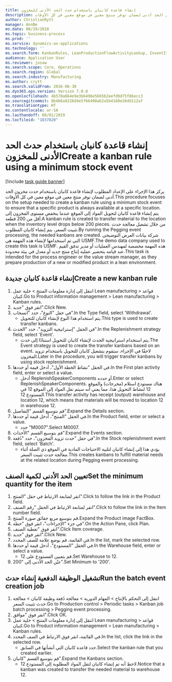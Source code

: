 ```yaml
---
title: إنشاء قاعدة كانبان باستخدام حدث الحد الأدنى للمخزون
description: يركز هذا الإجراء على الإعداد المطلوب لإنشاء قاعدة كانبان باستخدام حدث مخزون الحد أدنى لضمان توفر منتج معين في موقع معين في كل الأوقات.
author: ChristianRytt
manager: AnnBe
ms.date: 08/29/2018
ms.topic: business-process
ms.prod: ''
ms.service: dynamics-ax-applications
ms.technology: ''
ms.search.form: KanbanRules, LeanProductionFlowActivityLookup, InventItemIdLookupSimple, EcoResProductInformationDialog, EcoResProductDetailsExtended, ReqItemTable, InventLocationIdLookup
audience: Application User
ms.reviewer: josaw
ms.search.scope: Core, Operations
ms.search.region: Global
ms.search.industry: Manufacturing
ms.author: crytt
ms.search.validFrom: 2016-06-30
ms.dyn365.ops.version: Version 7.0.0
ms.openlocfilehash: 4b578a664e9e3b6496e5665b2eefd9d75f86ecc3
ms.sourcegitcommit: 8b4b6a9226d4e5f66498ab2a5b4160e26dd112af
ms.translationtype: HT
ms.contentlocale: ar-SA
ms.lasthandoff: 08/01/2019
ms.locfileid: "1837820"
---
```

# <a name="create-a-kanban-rule-using-a-minimum-stock-event"></a><span data-ttu-id="c73f4-103">إنشاء قاعدة كانبان باستخدام حدث الحد الأدنى للمخزون</span><span class="sxs-lookup"><span data-stu-id="c73f4-103">Create a kanban rule using a minimum stock event</span></span>

[!include [task guide banner](../../includes/task-guide-banner.md)]

<span data-ttu-id="c73f4-104">يركز هذا الإجراء على الإعداد المطلوب لإنشاء قاعدة كانبان باستخدام حدث مخزون الحد أدنى لضمان توفر منتج معين في موقع معين في كل الأوقات.</span><span class="sxs-lookup"><span data-stu-id="c73f4-104">This procedure focuses on the setup needed to create a kanban rule using a minimum stock event to ensure that a specific product is always available at a specific location.</span></span> <span data-ttu-id="c73f4-105">يتم إنشاء قاعدة كانبان لتحويل المواد إلى الموقع عندما ينخفض مستوى المخزون إلى أقل من 200 قطعة.</span><span class="sxs-lookup"><span data-stu-id="c73f4-105">A kanban rule is created to transfer material to the location when the inventory level drops below 200 pieces.</span></span> <span data-ttu-id="c73f4-106">من خلال تشغيل معالجة حدث تثبيت السعر، يتم إنشاء كانبان المطلوب.</span><span class="sxs-lookup"><span data-stu-id="c73f4-106">By running the Pegging event processing, the needed kanbans are created.</span></span> <span data-ttu-id="c73f4-107">شركة بيانات العرض التوضيحي التي تم استخدامها لإنشاء هذه المهمة هي USMF.‬</span><span class="sxs-lookup"><span data-stu-id="c73f4-107">The demo data company used to create this task is USMF.</span></span> <span data-ttu-id="c73f4-108">هذه المهمة مخصصة لمهندس العمليات أو مدير تدفق القيم عند قيامه بتحضير عملية إنتاج منتج جديد أو معدل في بيئة محدودة.</span><span class="sxs-lookup"><span data-stu-id="c73f4-108">This task is intended for the process engineer or the value stream manager, as they prepare production of a new or modified product in a lean environment.</span></span>


## <a name="create-a-new-kanban-rule"></a><span data-ttu-id="c73f4-109">إنشاء قاعدة كانبان جديدة</span><span class="sxs-lookup"><span data-stu-id="c73f4-109">Create a new kanban rule</span></span>
1. <span data-ttu-id="c73f4-110">انتقل إلى إدارة معلومات المنتج‬ > خلية عمل Lean manufacturing > قواعد كنبان.</span><span class="sxs-lookup"><span data-stu-id="c73f4-110">Go to Product information management > Lean manufacturing > Kanban rules.</span></span>
2. <span data-ttu-id="c73f4-111">انقر فوق "جديد".</span><span class="sxs-lookup"><span data-stu-id="c73f4-111">Click New.</span></span>
3. <span data-ttu-id="c73f4-112">في حقل "النوع"، حدد "انسحاب".</span><span class="sxs-lookup"><span data-stu-id="c73f4-112">In the Type field, select 'Withdrawal'.</span></span>
    * <span data-ttu-id="c73f4-113">يتم استخدام هذا النوع لإنشاء كانبان للتحويل.</span><span class="sxs-lookup"><span data-stu-id="c73f4-113">This type is used to create transfer kanbans.</span></span>  
4. <span data-ttu-id="c73f4-114">في الحقل "إستراتيجية التزويد"، حدد "الحدث".</span><span class="sxs-lookup"><span data-stu-id="c73f4-114">In the Replenishment strategy field, select 'Event'.</span></span>
    * <span data-ttu-id="c73f4-115">يتم استخدام استراتيجية الحدث لإنشاء كانبان للتحويل استنادًا إلى حدث.</span><span class="sxs-lookup"><span data-stu-id="c73f4-115">The Event strategy is used to create the transfer kanbans based on an event.</span></span> <span data-ttu-id="c73f4-116">لاحقًا في الإجراء، ستقوم بتشغيل كانبان للتحويل باستخدام تزويد المخزون‬.</span><span class="sxs-lookup"><span data-stu-id="c73f4-116">Later in the procedure, you will trigger transfer kanbans by using stock replenishment.</span></span>  
5. <span data-ttu-id="c73f4-117">في الحقل "نشاط الخطة الأول"، أدخل قيمة أو حددها.</span><span class="sxs-lookup"><span data-stu-id="c73f4-117">In the First plan activity field, enter or select a value.</span></span>
    * <span data-ttu-id="c73f4-118">أدخل ReplenishSpeakerComponents أو حدده.</span><span class="sxs-lookup"><span data-stu-id="c73f4-118">Enter or select ReplenishSpeakerComponents.</span></span> <span data-ttu-id="c73f4-119">هناك مستودع استلام (مخرجات) والموقع 12 لنشاط التحويل هذا، مما يعني أنه سيتم نقل المواد إلى الموقع 12 في المستودع 12.</span><span class="sxs-lookup"><span data-stu-id="c73f4-119">This transfer activity has receipt (output) warehouse and location 12, which means that materials will be moved to location 12 in warehouse 12.</span></span>  
6. <span data-ttu-id="c73f4-120">قم بتوسيع القسم "التفاصيل".</span><span class="sxs-lookup"><span data-stu-id="c73f4-120">Expand the Details section.</span></span>
7. <span data-ttu-id="c73f4-121">في الحقل "المنتج"، أدخل قيمة أو حددها.</span><span class="sxs-lookup"><span data-stu-id="c73f4-121">In the Product field, enter or select a value.</span></span>
    * <span data-ttu-id="c73f4-122">حدد "M0007".</span><span class="sxs-lookup"><span data-stu-id="c73f4-122">Select M0007.</span></span>  
8. <span data-ttu-id="c73f4-123">قم بتوسيع القسم "الأحداث".</span><span class="sxs-lookup"><span data-stu-id="c73f4-123">Expand the Events section.</span></span>
9. <span data-ttu-id="c73f4-124">في حقل "حدث تزويد المخزون"، حدد "دُفعة".</span><span class="sxs-lookup"><span data-stu-id="c73f4-124">In the Stock replenishment event field, select 'Batch'.</span></span>
    * <span data-ttu-id="c73f4-125">يؤدي هذا إلى إنشاء كانبان لتلبية الاحتياجات المادية في الموقع ذي الصلة أثناء معالجة حدث تثبيت السعر.</span><span class="sxs-lookup"><span data-stu-id="c73f4-125">This creates kanbans to fulfill material needs at the related location during Pegging event processing.</span></span>  

## <a name="set-the-minimum-quantity-for-the-item"></a><span data-ttu-id="c73f4-126">تعيين الحد الأدنى لكمية الصنف</span><span class="sxs-lookup"><span data-stu-id="c73f4-126">Set the minimum quantity for the item</span></span>
1. <span data-ttu-id="c73f4-127">انقر لمتابعة الارتباط في حقل "المنتج".</span><span class="sxs-lookup"><span data-stu-id="c73f4-127">Click to follow the link in the Product field.</span></span>
2. <span data-ttu-id="c73f4-128">انقر لمتابعة الارتباط في الحقل "رقم الصنف".</span><span class="sxs-lookup"><span data-stu-id="c73f4-128">Click to follow the link in the Item number field.</span></span>
3. <span data-ttu-id="c73f4-129">قم بتوسيع مربع حقائق صورة المنتج.</span><span class="sxs-lookup"><span data-stu-id="c73f4-129">Expand the Product image FactBox.</span></span>
4. <span data-ttu-id="c73f4-130">في جزء "الإجراءات"، انقر فوق "خطة".</span><span class="sxs-lookup"><span data-stu-id="c73f4-130">On the Action Pane, click Plan.</span></span>
5. <span data-ttu-id="c73f4-131">انقر فوق "تغطية الصنف‬".</span><span class="sxs-lookup"><span data-stu-id="c73f4-131">Click Item coverage.</span></span>
6. <span data-ttu-id="c73f4-132">انقر فوق "جديد".</span><span class="sxs-lookup"><span data-stu-id="c73f4-132">Click New.</span></span>
7. <span data-ttu-id="c73f4-133">في القائمة، قم بوضع علامة للصف المحدد.</span><span class="sxs-lookup"><span data-stu-id="c73f4-133">In the list, mark the selected row.</span></span>
8. <span data-ttu-id="c73f4-134">في الحقل "المستودع"، أدخل قيمة أو حددها.</span><span class="sxs-lookup"><span data-stu-id="c73f4-134">In the Warehouse field, enter or select a value.</span></span>
    * <span data-ttu-id="c73f4-135">قم بتعيين المستودع على 12.</span><span class="sxs-lookup"><span data-stu-id="c73f4-135">Set Warehouse to 12.</span></span>  
9. <span data-ttu-id="c73f4-136">عيّن الحد الأدنى إلى "200".</span><span class="sxs-lookup"><span data-stu-id="c73f4-136">Set Minimum to '200'.</span></span>

## <a name="run-the-batch-event-creation-job"></a><span data-ttu-id="c73f4-137">تشغيل الوظيفة الدفعية إنشاء حدث</span><span class="sxs-lookup"><span data-stu-id="c73f4-137">Run the batch event creation job</span></span>
1. <span data-ttu-id="c73f4-138">انتقل إلى التحكم بالإنتاج‬ > المهام الدورية > معالجة دُفعة وظيفة كانبان‬ > معالجة حدث تثبيت السعر.</span><span class="sxs-lookup"><span data-stu-id="c73f4-138">Go to Production control > Periodic tasks > Kanban job batch processing > Pegging event processing.</span></span>
2. <span data-ttu-id="c73f4-139">انقر فوق "موافق".</span><span class="sxs-lookup"><span data-stu-id="c73f4-139">Click OK.</span></span>
3. <span data-ttu-id="c73f4-140">انتقل إلى إدارة معلومات المنتج‬ > خلية عمل Lean manufacturing > قواعد كنبان.</span><span class="sxs-lookup"><span data-stu-id="c73f4-140">Go to Product information management > Lean manufacturing > Kanban rules.</span></span>
4. <span data-ttu-id="c73f4-141">في القائمة، انقر فوق الارتباط في الصف المحدد.</span><span class="sxs-lookup"><span data-stu-id="c73f4-141">In the list, click the link in the selected row.</span></span>
    * <span data-ttu-id="c73f4-142">حدد قاعدة كانبان التي أنشأتها في السابق.</span><span class="sxs-lookup"><span data-stu-id="c73f4-142">Select the kanban rule that you created earlier.</span></span>  
5. <span data-ttu-id="c73f4-143">قم بتوسيع القسم "كانبان".</span><span class="sxs-lookup"><span data-stu-id="c73f4-143">Expand the Kanbans section.</span></span>
    * <span data-ttu-id="c73f4-144">لاحظ أنه تم إنشاء كانبان لنقل المواد المطلوبة إلى المستودع 12.</span><span class="sxs-lookup"><span data-stu-id="c73f4-144">Notice that a kanban was created to transfer the needed material to warehouse 12.</span></span>  

